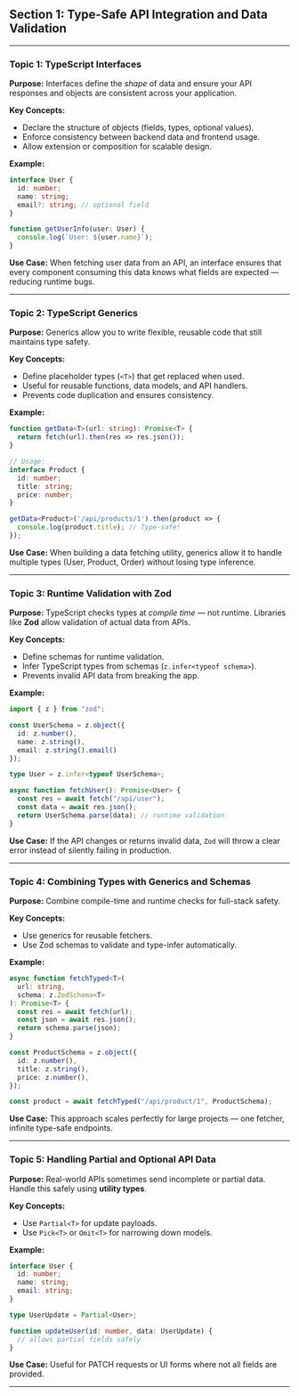 
## **Section 1: Type-Safe API Integration and Data Validation**

---

### **Topic 1: TypeScript Interfaces**

**Purpose:**
Interfaces define the *shape* of data and ensure your API responses and objects are consistent across your application.

**Key Concepts:**

* Declare the structure of objects (fields, types, optional values).
* Enforce consistency between backend data and frontend usage.
* Allow extension or composition for scalable design.

**Example:**

```typescript
interface User {
  id: number;
  name: string;
  email?: string; // optional field
}

function getUserInfo(user: User) {
  console.log(`User: ${user.name}`);
}
```

**Use Case:**
When fetching user data from an API, an interface ensures that every component consuming this data knows what fields are expected — reducing runtime bugs.

---

### **Topic 2: TypeScript Generics**

**Purpose:**
Generics allow you to write flexible, reusable code that still maintains type safety.

**Key Concepts:**

* Define placeholder types (`<T>`) that get replaced when used.
* Useful for reusable functions, data models, and API handlers.
* Prevents code duplication and ensures consistency.

**Example:**

```typescript
function getData<T>(url: string): Promise<T> {
  return fetch(url).then(res => res.json());
}

// Usage:
interface Product {
  id: number;
  title: string;
  price: number;
}

getData<Product>('/api/products/1').then(product => {
  console.log(product.title); // Type-safe!
});
```

**Use Case:**
When building a data fetching utility, generics allow it to handle multiple types (User, Product, Order) without losing type inference.

---

### **Topic 3: Runtime Validation with Zod**

**Purpose:**
TypeScript checks types at *compile time* — not runtime. Libraries like **Zod** allow validation of actual data from APIs.

**Key Concepts:**

* Define schemas for runtime validation.
* Infer TypeScript types from schemas (`z.infer<typeof schema>`).
* Prevents invalid API data from breaking the app.

**Example:**

```typescript
import { z } from "zod";

const UserSchema = z.object({
  id: z.number(),
  name: z.string(),
  email: z.string().email()
});

type User = z.infer<typeof UserSchema>;

async function fetchUser(): Promise<User> {
  const res = await fetch("/api/user");
  const data = await res.json();
  return UserSchema.parse(data); // runtime validation
}
```

**Use Case:**
If the API changes or returns invalid data, `Zod` will throw a clear error instead of silently failing in production.

---

### **Topic 4: Combining Types with Generics and Schemas**

**Purpose:**
Combine compile-time and runtime checks for full-stack safety.

**Key Concepts:**

* Use generics for reusable fetchers.
* Use Zod schemas to validate and type-infer automatically.

**Example:**

```typescript
async function fetchTyped<T>(
  url: string,
  schema: z.ZodSchema<T>
): Promise<T> {
  const res = await fetch(url);
  const json = await res.json();
  return schema.parse(json);
}

const ProductSchema = z.object({
  id: z.number(),
  title: z.string(),
  price: z.number(),
});

const product = await fetchTyped("/api/product/1", ProductSchema);
```

**Use Case:**
This approach scales perfectly for large projects — one fetcher, infinite type-safe endpoints.

---

### **Topic 5: Handling Partial and Optional API Data**

**Purpose:**
Real-world APIs sometimes send incomplete or partial data. Handle this safely using **utility types**.

**Key Concepts:**

* Use `Partial<T>` for update payloads.
* Use `Pick<T>` or `Omit<T>` for narrowing down models.

**Example:**

```typescript
interface User {
  id: number;
  name: string;
  email: string;
}

type UserUpdate = Partial<User>;

function updateUser(id: number, data: UserUpdate) {
  // allows partial fields safely
}
```

**Use Case:**
Useful for PATCH requests or UI forms where not all fields are provided.

---
